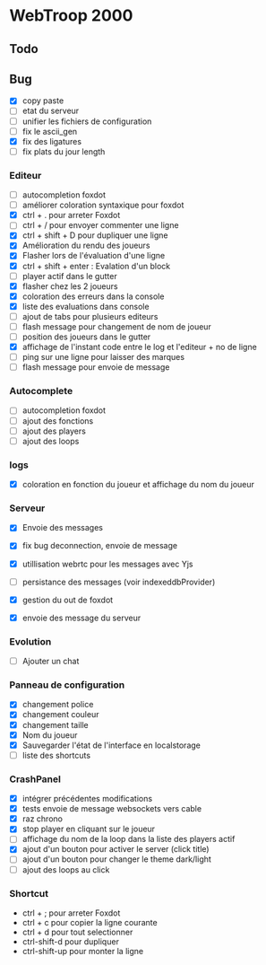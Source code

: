# WebTroop 2000

## Todo

## Bug
- [X] copy paste
- [ ] etat du serveur
- [ ] unifier les fichiers de configuration
- [ ] fix le ascii_gen 
- [X] fix des ligatures 
- [ ] fix plats du jour length

### Editeur
- [ ] autocompletion foxdot
- [ ] améliorer coloration syntaxique pour foxdot
- [X] ctrl + . pour arreter Foxdot
- [ ] ctrl + / pour envoyer commenter une ligne
- [X] ctrl + shift + D pour dupliquer une ligne
- [X] Amélioration du rendu des joueurs
- [X] Flasher lors de l'évaluation d'une ligne
- [X] ctrl + shift + enter : Evalation d'un block
- [ ] player actif dans le gutter
- [X] flasher chez les 2 joueurs
- [X] coloration des erreurs dans la console
- [X] liste des evaluations dans console
- [ ] ajout de tabs pour plusieurs editeurs
- [ ] flash message pour changement de nom de joueur
- [ ] position des joueurs dans le gutter
- [X] affichage de l'instant code entre le log et l'editeur + no de ligne 
- [ ] ping sur une ligne pour laisser des marques 
- [ ] flash message pour envoie de message

### Autocomplete 
- [ ] autocompletion foxdot
- [ ] ajout des fonctions
- [ ] ajout des players
- [ ] ajout des loops

### logs
- [X] coloration en fonction du joueur et affichage du nom du joueur

### Serveur
- [X] Envoie des messages 
- [X] fix bug deconnection, envoie de message
- [X] utillisation webrtc pour les messages avec Yjs
- [ ] persistance des messages (voir indexeddbProvider)
- [X] gestion du out de foxdot
- [X] envoie des message du serveur


### Evolution
- [ ] Ajouter un chat

### Panneau de configuration
- [X] changement police
- [X] changement couleur
- [X] changement taille
- [X] Nom du joueur
- [X] Sauvegarder l'état de l'interface en localstorage
- [ ] liste des shortcuts

### CrashPanel
- [X] intégrer précédentes modifications
- [X] tests envoie de message websockets vers cable
- [X] raz chrono
- [X] stop player en cliquant sur le joueur
- [ ] affichage du nom de la loop dans la liste des players actif
- [X] ajout d'un bouton pour activer le server (click title)
- [ ] ajout d'un bouton pour changer le theme dark/light
- [ ] ajout des loops au click

### Shortcut
- ctrl + ; pour arreter Foxdot
- ctrl + c pour copier la ligne courante
- ctrl + d pour tout selectionner
- ctrl-shift-d pour dupliquer
- ctrl-shift-up pour monter la ligne
